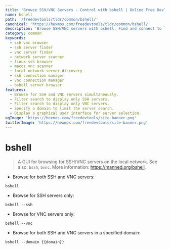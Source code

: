 ```yaml
---
title: 'Browse SSH/VNC Servers - Control with bshell | Online Free DevTools by Hexmos'
name: bshell
path: '/freedevtools/tldr/common/bshell/'
canonical: 'https://hexmos.com/freedevtools/tldr/common/bshell/'
description: 'Browse SSH/VNC servers with bshell. Find and connect to local network servers easily. Discover SSH and VNC connections. Free online tool, no registration required.'
category: common
keywords:
  - ssh vnc browser
  - ssh server finder
  - vnc server finder
  - network server scanner
  - linux ssh browser
  - macos vnc scanner
  - local network server discovery
  - ssh connection manager
  - vnc connection manager
  - bshell server browser
features:
  - Browse for SSH and VNC servers simultaneously.
  - Filter search to display only SSH servers.
  - Filter search to display only VNC servers.
  - Specify a domain to limit the server search.
  - Display a graphical user interface for server selection.
ogImage: 'https://hexmos.com/freedevtools/site-banner.png'
twitterImage: 'https://hexmos.com/freedevtools/site-banner.png'
---
```


# bshell

> A GUI for browsing for SSH/VNC servers on the local network.
> See also: `bssh`, `bvnc`.
> More information: <https://manned.org/bshell>.

- Browse for both SSH and VNC servers:

`bshell`

- Browse for SSH servers only:

`bshell --ssh`

- Browse for VNC servers only:

`bshell --vnc`

- Browse for both SSH and VNC servers in a specified domain:

`bshell --domain {{domain}}`
